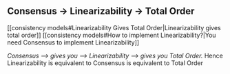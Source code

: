 




## Consensus -> Linearizability -> Total Order
[[consistency models#Linearizability Gives Total Order|Linearizability gives total order]]
[[consistency models#How to implement Linearizability?|You need Consensus to implement Linearizability]]

_Consensus --> gives you --> Linearizability --> gives you Total Order._
Hence Linearizability is equivalent to Consensus is equivalent to Total Order